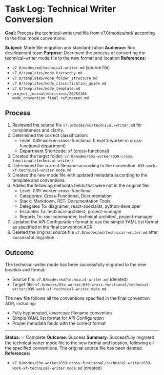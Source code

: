 # Task Log: Technical Writer Conversion

**Goal:** Process the technical-writer.md file from v7.0/modes/md/ according to the final mode conventions.

**Subject:** Mode file migration and standardization
**Audience:** Roo development team
**Purpose:** Document the process of converting the technical-writer mode file to the new format and location
**References:** 
- `v7.0/modes/md/technical-writer.md` (source file)
- `v7.0/templates/mode_hierarchy.md`
- `v7.0/templates/mode_folder_structure.md`
- `v7.0/templates/mode_classification_guide.md`
- `v7.0/templates/mode_template.md`
- `project_journal/decisions/20251104-mode_convention_final_refinement.md`

## Process

1. Reviewed the source file `v7.0/modes/md/technical-writer.md` for completeness and clarity.
2. Determined the correct classification:
   - Level: 039-worker-cross-functional (Level 3 worker in cross-functional department)
   - Department Shortcode: xf (cross-functional)
3. Created the target folder: `v7.0/modes/03x-worker/039-cross-functional/technical-writer/`
4. Determined the correct filename according to the convention: `039-work-xf-technical-writer.mode.md`
5. Created the new mode file with updated metadata according to the template and conventions.
6. Added the following metadata fields that were not in the original file:
   - Level: 039-worker-cross-functional
   - Categories: Cross-Functional, Documentation
   - Stack: Markdown, RST, Documentation Tools
   - Delegates To: diagramer, react-specialist, python-developer
   - Escalates To: technical-architect, project-manager
   - Reports To: roo-commander, technical-architect, project-manager
7. Updated the API Configuration format to use the simple YAML list format as specified in the final convention ADR.
8. Deleted the original source file `v7.0/modes/md/technical-writer.md` after successful migration.

## Outcome

The technical-writer mode has been successfully migrated to the new location and format:
- Source file: `v7.0/modes/md/technical-writer.md` (deleted)
- Target file: `v7.0/modes/03x-worker/039-cross-functional/technical-writer/039-work-xf-technical-writer.mode.md`

The new file follows all the conventions specified in the final convention ADR, including:
- Fully hyphenated, lowercase filename convention
- Simple YAML list format for API Configuration
- Proper metadata fields with the correct format

---
**Status:** ✅ Complete
**Outcome:** Success
**Summary:** Successfully migrated the technical-writer mode file to the new format and location, following all the specified conventions. The original source file has been deleted.
**References:** 
- `v7.0/modes/03x-worker/039-cross-functional/technical-writer/039-work-xf-technical-writer.mode.md` (created)
